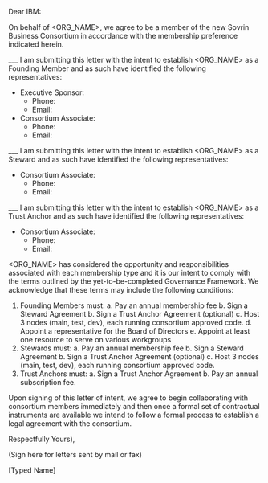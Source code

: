 

Dear IBM:

On behalf of <ORG_NAME>, we agree to be a member of the new Sovrin Business Consortium in accordance with the membership preference indicated herein.

___ I am submitting this letter with the intent to establish <ORG_NAME> as a Founding Member and as such have identified the following representatives:
  * Executive Sponsor:
    - Phone:
    - Email:
  * Consortium Associate:
    - Phone:
    - Email:

___ I am submitting this letter with the intent to establish <ORG_NAME> as a Steward and as such have identified the following representatives:
  * Consortium Associate:
    - Phone:
    - Email:

___ I am submitting this letter with the intent to establish <ORG_NAME> as a Trust Anchor and as such have identified the following representatives:
  * Consortium Associate:
    - Phone:
    - Email:

<ORG_NAME> has considered the opportunity and responsibilities associated with each membership type and it is our intent to comply with the terms outlined by the yet-to-be-completed Governance Framework. We acknowledge that these terms may include the following conditions:

1.	Founding Members must:
  a.	Pay an annual membership fee
  b.  Sign a Steward Agreement
  b.	Sign a Trust Anchor Agreement (optional)
  c.	Host 3 nodes (main, test, dev), each running consortium  approved code.
  d.  Appoint a representative for the Board of Directors
  e.  Appoint at least one resource to serve on various workgroups
2.	Stewards must:
  a.	Pay an annual membership fee
  b.  Sign a Steward Agreement
  b.	Sign a Trust Anchor Agreement (optional)
  c.	Host 3 nodes (main, test, dev), each running consortium  approved code.
3.	Trust Anchors must:
  a.	Sign a Trust Anchor Agreement
  b.  Pay an annual subscription fee.

Upon signing of this letter of intent, we agree to begin collaborating with consortium members immediately and then once a formal set of contractual instruments are available we intend to follow a formal process to establish a legal agreement with the consortium.

Respectfully Yours),

(Sign here for letters sent by mail or fax)

[Typed Name]
